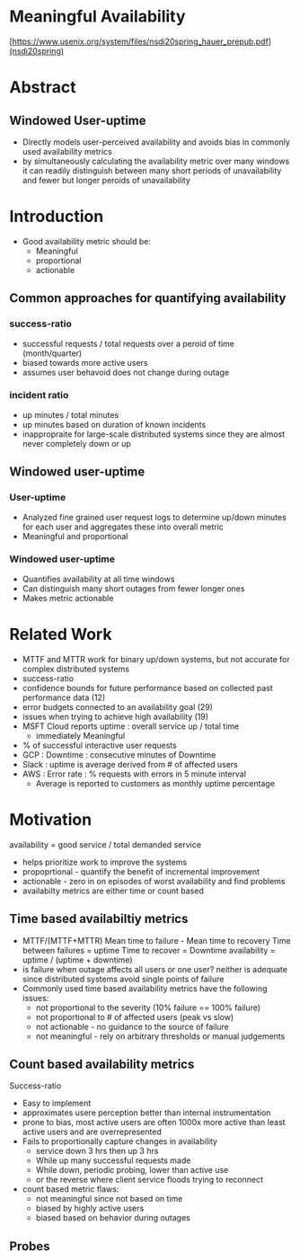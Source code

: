 # Meaningful Availability
[https://www.usenix.org/system/files/nsdi20spring_hauer_prepub.pdf](nsdi20spring)
# Abstract
## Windowed User-uptime
* Directly models user-perceived availability and avoids bias in commonly used availability metrics
* by simultaneously calculating the availability metric over many windows it can readily distinguish between many short periods of unavailability and fewer but longer peroids of unavailability

# Introduction
* Good availability metric should be:
    * Meaningful
    * proportional
    * actionable
## Common approaches for quantifying availability
### success-ratio
* successful requests / total requests over a peroid of time (month/quarter)
* biased towards more active users
* assumes user behavoid does not change during outage
### incident ratio 
* up minutes / total minutes
* up minutes based on duration of known incidents
* inappropraite for large-scale distributed systems since they are almost never completely down or up

## Windowed user-uptime
### User-uptime
* Analyzed fine grained user request logs to determine up/down minutes for each user and aggregates these into overall metric
* Meaningful and proportional
### Windowed user-uptime
* Quantifies availability at all time windows
* Can distinguish many short outages from fewer longer ones
* Makes metric actionable

# Related Work
* MTTF and MTTR work for binary up/down systems, but not accurate for complex distributed systems
* success-ratio 
* confidence bounds for future performance based on collected past performance data (12)
* error budgets connected to an availability goal (29)
* issues when trying to achieve high availability (19)
* MSFT Cloud reports uptime : overall service up / total time 
    * immediately Meaningful
* % of successful interactive user requests
* GCP : Downtime : consecutive minutes of Downtime
* Slack : uptime is average derived from # of affected users
* AWS : Error rate : % requests with errors in 5 minute interval
    * Average is reported to customers as monthly uptime percentage

# Motivation
availability = good service / total demanded service
* helps prioritize work to improve the systems
* propoprtional - quantify the benefit of incremental improvement
* actionable - zero in on episodes of worst availability and find problems
* availabilty metrics are either time or count based
## Time based availabiltiy metrics
* MTTF/(MTTF+MTTR)
Mean time to failure - Mean time to recovery
Time between failures = uptime
Time to recover = Downtime
availability = uptime / (uptime + downtime)
* is failure when outage affects all users or one user?  neither is adequate since distributed systems avoid single points of failure 
* Commonly used time based availability metrics have the following issues:
    * not proportional to the severity (10% failure == 100% failure)
    * not proportional to # of affected users (peak vs slow)
    * not actionable - no guidance to the source of failure
    * not meaningful - rely on arbitrary thresholds or manual judgements

## Count based availability metrics
Success-ratio
* Easy to implement
* approximates usere perception better than internal instrumentation
* prone to bias, most active users are often 1000x more active than least active users and are overrepresented
* Fails to proportionally capture changes in availability
    * service down 3 hrs then up 3 hrs
    * While up many successful requests made
    * While down, periodic probing, lower than active use
    * or the reverse where client service floods trying to reconnect
* count based metric flaws:
    * not meaningful since not based on time
    * biased by highly active users
    * biased based on behavior during outages

## Probes
